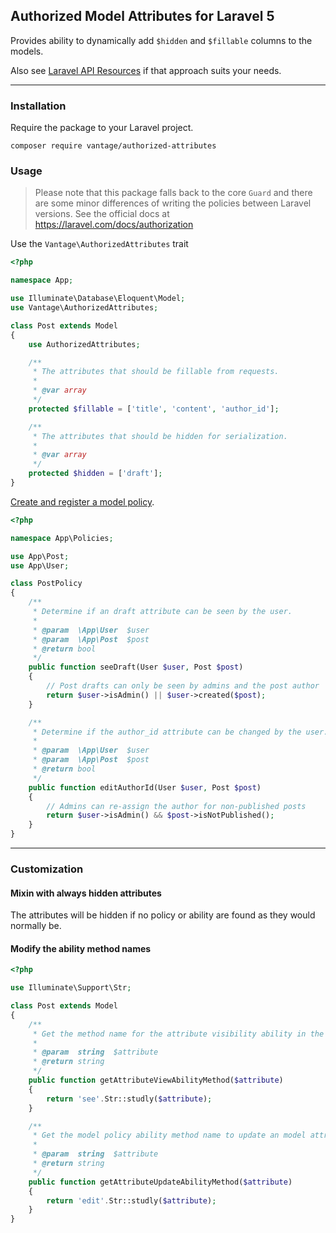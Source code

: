 ## Authorized Model Attributes for Laravel 5

Provides ability to dynamically add `$hidden` and `$fillable` columns to the models.

Also see [Laravel API Resources](https://laravel.com/docs/eloquent-resources#conditional-attributes) if that approach suits your needs.

<hr>

### Installation

Require the package to your Laravel project.

```
composer require vantage/authorized-attributes
```

### Usage

> Please note that this package falls back to the core `Guard` and there are some minor differences of writing the policies between Laravel versions. See the official docs at https://laravel.com/docs/authorization

Use the `Vantage\AuthorizedAttributes` trait

```php
<?php

namespace App;

use Illuminate\Database\Eloquent\Model;
use Vantage\AuthorizedAttributes;

class Post extends Model
{
    use AuthorizedAttributes;

    /**
     * The attributes that should be fillable from requests.
     *
     * @var array
     */
    protected $fillable = ['title', 'content', 'author_id'];

    /**
     * The attributes that should be hidden for serialization.
     *
     * @var array
     */
    protected $hidden = ['draft'];
}
```

[Create and register a model policy](https://laravel.com/docs/authorization#creating-policies).

```php
<?php

namespace App\Policies;

use App\Post;
use App\User;

class PostPolicy
{
    /**
     * Determine if an draft attribute can be seen by the user.
     *
     * @param  \App\User  $user
     * @param  \App\Post  $post
     * @return bool
     */
    public function seeDraft(User $user, Post $post)
    {
    	// Post drafts can only be seen by admins and the post author
        return $user->isAdmin() || $user->created($post);
    }

    /**
     * Determine if the author_id attribute can be changed by the user.
     *
     * @param  \App\User  $user
     * @param  \App\Post  $post
     * @return bool
     */
    public function editAuthorId(User $user, Post $post)
    {
    	// Admins can re-assign the author for non-published posts
        return $user->isAdmin() && $post->isNotPublished();
    }
}
```

<hr>

### Customization

#### Mixin with always hidden attributes

The attributes will be hidden if no policy or ability are found as they would normally be.

#### Modify the ability method names

```php
<?php

use Illuminate\Support\Str;

class Post extends Model
{
    /**
     * Get the method name for the attribute visibility ability in the model policy.
     *
     * @param  string  $attribute
     * @return string
     */
    public function getAttributeViewAbilityMethod($attribute)
    {
        return 'see'.Str::studly($attribute);
    }

    /**
     * Get the model policy ability method name to update an model attribute.
     *
     * @param  string  $attribute
     * @return string
     */
    public function getAttributeUpdateAbilityMethod($attribute)
    {
        return 'edit'.Str::studly($attribute);
    }
}
```
